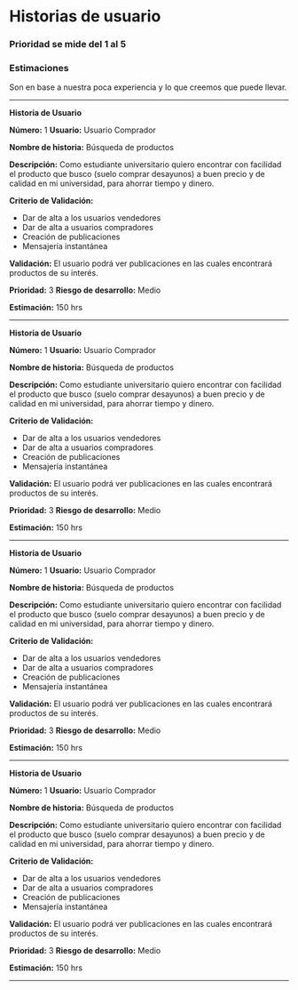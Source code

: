 # Historias de usuario

### Prioridad se mide del 1 al 5 

### Estimaciones
Son en base a nuestra poca experiencia y lo que creemos que puede llevar. 

---------------------------

**Historia de Usuario** 

**Número:** 1                              **Usuario:** Usuario Comprador 

**Nombre de historia:** Búsqueda de productos

**Descripción:** Como estudiante universitario quiero encontrar con facilidad el producto que busco (suelo comprar desayunos) a buen precio y de calidad en mi universidad, para ahorrar tiempo y dinero.

**Criterio de Validación:** 
* Dar de alta a los usuarios vendedores
* Dar de alta a usuarios compradores 
* Creación de publicaciones 
* Mensajería instantánea 

**Validación:** El usuario podrá ver publicaciones en las cuales encontrará productos de su interés. 

**Prioridad:** 3                       **Riesgo de desarrollo:** Medio        
 
**Estimación:** 150 hrs        

--------------------------------

**Historia de Usuario** 

**Número:** 1                              **Usuario:** Usuario Comprador 

**Nombre de historia:** Búsqueda de productos

**Descripción:** Como estudiante universitario quiero encontrar con facilidad el producto que busco (suelo comprar desayunos) a buen precio y de calidad en mi universidad, para ahorrar tiempo y dinero.

**Criterio de Validación:** 
* Dar de alta a los usuarios vendedores
* Dar de alta a usuarios compradores 
* Creación de publicaciones 
* Mensajería instantánea 

**Validación:** El usuario podrá ver publicaciones en las cuales encontrará productos de su interés. 

**Prioridad:** 3                       **Riesgo de desarrollo:** Medio        
 
**Estimación:** 150 hrs        

-------------------------------------------------------------------------------------------------------

**Historia de Usuario** 

**Número:** 1                              **Usuario:** Usuario Comprador 

**Nombre de historia:** Búsqueda de productos

**Descripción:** Como estudiante universitario quiero encontrar con facilidad el producto que busco (suelo comprar desayunos) a buen precio y de calidad en mi universidad, para ahorrar tiempo y dinero.

**Criterio de Validación:** 
* Dar de alta a los usuarios vendedores
* Dar de alta a usuarios compradores 
* Creación de publicaciones 
* Mensajería instantánea 

**Validación:** El usuario podrá ver publicaciones en las cuales encontrará productos de su interés. 

**Prioridad:** 3                       **Riesgo de desarrollo:** Medio        
 
**Estimación:** 150 hrs        


--------------------------------------------------------------------------------------------------

**Historia de Usuario** 

**Número:** 1                              **Usuario:** Usuario Comprador 

**Nombre de historia:** Búsqueda de productos

**Descripción:** Como estudiante universitario quiero encontrar con facilidad el producto que busco (suelo comprar desayunos) a buen precio y de calidad en mi universidad, para ahorrar tiempo y dinero.

**Criterio de Validación:** 
* Dar de alta a los usuarios vendedores
* Dar de alta a usuarios compradores 
* Creación de publicaciones 
* Mensajería instantánea 

**Validación:** El usuario podrá ver publicaciones en las cuales encontrará productos de su interés. 

**Prioridad:** 3                       **Riesgo de desarrollo:** Medio        
 
**Estimación:** 150 hrs        


-----------------------------------------------------------------------------------------------------------

